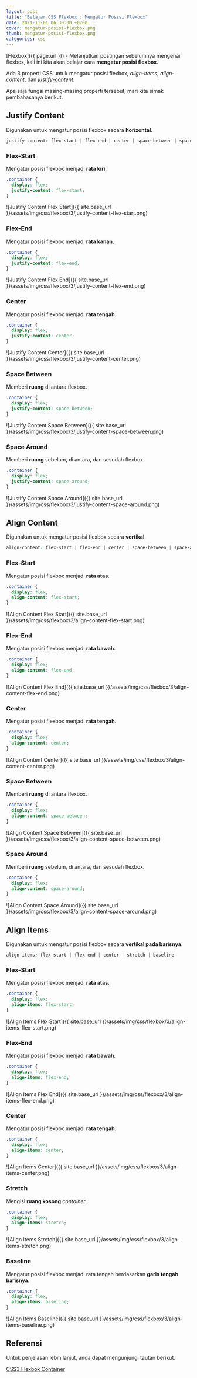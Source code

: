 ```yaml
---
layout: post
title: "Belajar CSS Flexbox : Mengatur Posisi Flexbox"
date: 2021-11-01 06:30:00 +0700
cover: mengatur-posisi-flexbox.png
thumb: mengatur-posisi-flexbox.png
categories: css
---
```


[Flexbox]({{ page.url }}) - Melanjutkan postingan sebelumnya mengenai flexbox, kali ini kita akan belajar cara __mengatur posisi flexbox__.

Ada 3 properti CSS untuk mengatur posisi flexbox, *align-items*, *align-content*, dan *justify-content*.

Apa saja fungsi masing-masing properti tersebut, mari kita simak pembahasanya berikut.

## Justify Content

Digunakan untuk mengatur posisi flexbox secara __horizontal__.

```css
justify-content: flex-start | flex-end | center | space-between | space-around
```

### Flex-Start

Mengatur posisi flexbox menjadi __rata kiri__.

```css
.container {
  display: flex;
  justify-content: flex-start;
}
```

![Justify Content Flex Start]({{ site.base_url }}/assets/img/css/flexbox/3/justify-content-flex-start.png)

### Flex-End

Mengatur posisi flexbox menjadi __rata kanan__.

```css
.container {
  display: flex;
  justify-content: flex-end;
}
```

![Justify Content Flex End]({{ site.base_url }}/assets/img/css/flexbox/3/justify-content-flex-end.png)

### Center

Mengatur posisi flexbox menjadi __rata tengah__.

```css
.container {
  display: flex;
  justify-content: center;
}
```

![Justify Content Center]({{ site.base_url }}/assets/img/css/flexbox/3/justify-content-center.png)

### Space Between

Memberi __ruang__ di antara flexbox.

```css
.container {
  display: flex;
  justify-content: space-between;
}
```

![Justify Content Space Between]({{ site.base_url }}/assets/img/css/flexbox/3/justify-content-space-between.png)

### Space Around

Memberi __ruang__ sebelum, di antara, dan sesudah flexbox.

```css
.container {
  display: flex;
  justify-content: space-around;
}
```

![Justify Content Space Around]({{ site.base_url }}/assets/img/css/flexbox/3/justify-content-space-around.png)

## Align Content

Digunakan untuk mengatur posisi flexbox secara __vertikal__.

```css
align-content: flex-start | flex-end | center | space-between | space-around
```

### Flex-Start

Mengatur posisi flexbox menjadi __rata atas__.

```css
.container {
  display: flex;
  align-content: flex-start;
}
```

![Align Content Flex Start]({{ site.base_url }}/assets/img/css/flexbox/3/align-content-flex-start.png)

### Flex-End

Mengatur posisi flexbox menjadi __rata bawah__.

```css
.container {
  display: flex;
  align-content: flex-end;
}
```

![Align Content Flex End]({{ site.base_url }}/assets/img/css/flexbox/3/align-content-flex-end.png)

### Center

Mengatur posisi flexbox menjadi __rata tengah__.

```css
.container {
  display: flex;
  align-content: center;
}
```

![Align Content Center]({{ site.base_url }}/assets/img/css/flexbox/3/align-content-center.png)

### Space Between

Memberi __ruang__ di antara flexbox.

```css
.container {
  display: flex;
  align-content: space-between;
}
```

![Align Content Space Between]({{ site.base_url }}/assets/img/css/flexbox/3/align-content-space-between.png)

### Space Around

Memberi __ruang__ sebelum, di antara, dan sesudah flexbox.

```css
.container {
  display: flex;
  align-content: space-around;
}
```

![Align Content Space Around]({{ site.base_url }}/assets/img/css/flexbox/3/align-content-space-around.png)

## Align Items

Digunakan untuk mengatur posisi flexbox secara __vertikal pada barisnya__.

```css
align-items: flex-start | flex-end | center | stretch | baseline
```

### Flex-Start

Mengatur posisi flexbox menjadi __rata atas__.

```css
.container {
  display: flex;
  align-items: flex-start;
}
```

![Align Items Flex Start]({{ site.base_url }}/assets/img/css/flexbox/3/align-items-flex-start.png)

### Flex-End

Mengatur posisi flexbox menjadi __rata bawah__.

```css
.container {
  display: flex;
  align-items: flex-end;
}
```

![Align Items Flex End]({{ site.base_url }}/assets/img/css/flexbox/3/align-items-flex-end.png)

### Center

Mengatur posisi flexbox menjadi __rata tengah__.

```css
.container {
  display: flex;
  align-items: center;
}
```

![Align Items Center]({{ site.base_url }}/assets/img/css/flexbox/3/align-items-center.png)

### Stretch

Mengisi __ruang kosong__ _container_.

```css
.container {
  display: flex;
  align-items: stretch;
}
```

![Align Items Stretch]({{ site.base_url }}/assets/img/css/flexbox/3/align-items-stretch.png)

### Baseline

Mengatur posisi flexbox menjadi rata tengah berdasarkan __garis tengah barisnya__.

```css
.container {
  display: flex;
  align-items: baseline;
}
```

![Align Items Baseline]({{ site.base_url }}/assets/img/css/flexbox/3/align-items-baseline.png)

## Referensi

Untuk penjelasan lebih lanjut, anda dapat mengunjungi tautan berikut.

<a href="https://www.w3schools.com/css/css3_flexbox_container.asp" target="_blank">CSS3 Flexbox Container</a>